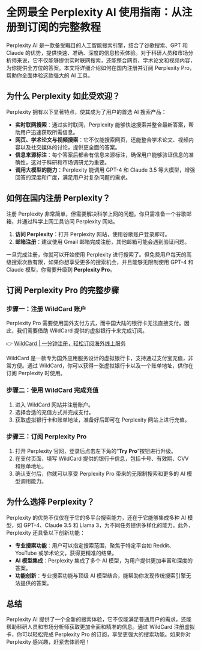 # 全网最全 Perplexity AI 使用指南：从注册到订阅的完整教程

Perplexity AI 是一款备受瞩目的人工智能搜索引擎，结合了谷歌搜索、GPT 和 Claude 的优势，提供快速、准确、深度的信息检索体验。对于科研人员和市场分析师来说，它不仅能够提供实时联网搜索，还能整合网页、学术论文和视频内容，为你提供全方位的答案。本文将详细介绍如何在国内注册并订阅 Perplexity Pro，帮助你全面体验这款强大的 AI 工具。

## 为什么 Perplexity 如此受欢迎？

Perplexity 拥有以下显著特点，使其成为了用户的首选 AI 搜索产品：

- **实时联网搜索**：通过实时联网，Perplexity 能够快速搜索并整合最新答案，帮助用户迅速获取所需信息。
- **网页、学术论文与视频搜索**：它不仅能搜索网页，还能整合学术论文、视频内容以及社交媒体的讨论，提供更全面的答案。
- **信息来源标注**：每个答案后都会有信息来源标注，确保用户能够验证信息的准确性，这对于科研和市场调研尤为重要。
- **调用大模型的能力**：Perplexity 能调用 GPT-4 和 Claude 3.5 等大模型，增强回答的深度和广度，满足用户对复杂问题的需求。

## 如何在国内注册 Perplexity？

注册 Perplexity 非常简单，但需要解决科学上网的问题。你只需准备一个谷歌邮箱，并通过科学上网工具访问 Perplexity 网站。

1. **访问 Perplexity**：打开 Perplexity 网站，使用谷歌账户登录即可。
2. **邮箱注册**：建议使用 Gmail 邮箱完成注册，其他邮箱可能会遇到验证问题。

一旦完成注册，你就可以开始使用 Perplexity 进行搜索了。但免费用户每天的高级搜索次数有限，如果你想享受更多的搜索机会，并且能够无限制使用 GPT-4 和 Claude 模型，你需要升级到 **Perplexity Pro**。

## 订阅 Perplexity Pro 的完整步骤

### 步骤一：注册 WildCard 账户

Perplexity Pro 需要使用国外支付方式，而中国大陆的银行卡无法直接支付。因此，我们需要借助 WildCard 提供的虚拟银行卡来完成订阅。

👉 [WildCard | 一分钟注册，轻松订阅海外线上服务](https://bbtdd.com/WildCard)

WildCard 是一款专为国外应用服务设计的虚拟银行卡，支持通过支付宝充值，非常方便。通过 WildCard，你可以获得一张虚拟银行卡以及一个账单地址，供你在订阅 Perplexity 时使用。

### 步骤二：使用 WildCard 完成充值

1. 进入 WildCard 网站并注册账户。
2. 选择合适的充值方式并完成支付。
3. 获取虚拟银行卡和账单地址，准备好后即可在 Perplexity 网站上进行充值。

### 步骤三：订阅 Perplexity Pro

1. 打开 Perplexity 官网，登录后点击左下角的“**Try Pro**”按钮进行升级。
2. 在支付页面，填写 WildCard 提供的银行卡信息，包括卡号、有效期、CVV 和账单地址。
3. 确认支付后，你就可以享受 Perplexity Pro 带来的无限制搜索和更多的 AI 模型调用能力。

## 为什么选择 Perplexity？

Perplexity 的优势不仅仅在于它的多平台搜索能力，还在于它能够集成多种 AI 模型，如 GPT-4、Claude 3.5 和 Llama 3，为不同任务提供多样化的能力。此外，Perplexity 还具备以下创新功能：

- **专业搜索功能**：用户可以指定搜索范围，聚焦于特定平台如 Reddit、YouTube 或学术论文，获得更精准的结果。
- **AI 模型集成**：Perplexity 集成了多个 AI 模型，为用户提供更加丰富和深度的答案。
- **功能创新**：专业搜索功能与顶级 AI 模型结合，能帮助你发现传统搜索引擎无法提供的答案。

## 总结

Perplexity AI 提供了一个全新的搜索体验，它不仅能满足普通用户的需求，还能帮助科研人员和市场分析师获取更加全面和精准的信息。通过 WildCard 注册虚拟卡，你可以轻松完成 Perplexity Pro 的订阅，享受更强大的搜索功能。如果你对 Perplexity 感兴趣，赶紧去体验吧！